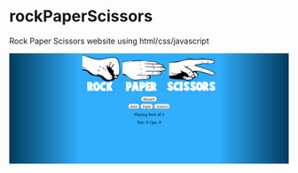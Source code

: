 # rockPaperScissors
Rock Paper Scissors website using html/css/javascript

![Alt text](https://raw.githubusercontent.com/bstephen1/rockPaperScissors/master/sitePreview.png?raw=true "Site Layout")
